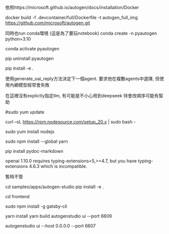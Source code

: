依照https://microsoft.github.io/autogen/docs/installation/Docker

docker build -f .devcontainer/full/Dockerfile -t autogen_full_img https://github.com/microsoft/autogen.git


同時也run conda環境 (這是為了要玩notebook)
conda create -n pyautogen python=3.10

conda activate pyautogen

pip uninstall pyautogen

pip install -e .

使用generate_oai_reply方法決定下一個agent.
要求他在複數agents中選擇, 但使用內網模型經常會失敗

在這裡沒有explictly指定llm, 有可能是不小心用到deepseek
待會改順序可能有幫助

#sudo yum update


curl –sL https://rpm.nodesource.com/setup_20.x | sudo bash -

sudo yum install  nodejs


sudo npm install --global yarn

pip install pydoc-markdown

openai 1.10.0 requires typing-extensions<5,>=4.7, but you have typing-extensions 4.6.3 which is incompatible.

暫時不管
<!-- 
cd website
yarn install
 -->

cd samples/apps/autogen-studio
pip install -e .

cd frontend

sudo npm install -g gatsby-cli

yarn install
yarn build
autogenstudio ui --port 6609


autogenstudio ui --host 0.0.0.0 --port 6607

